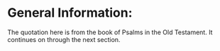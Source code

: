 # General Information:

The quotation here is from the book of Psalms in the Old Testament. It continues on through the next section.